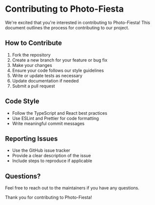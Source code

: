 # Contributing to Photo-Fiesta

We're excited that you're interested in contributing to Photo-Fiesta! This document outlines the process for contributing to our project.

## How to Contribute

1. Fork the repository
2. Create a new branch for your feature or bug fix
3. Make your changes
4. Ensure your code follows our style guidelines
5. Write or update tests as necessary
6. Update documentation if needed
7. Submit a pull request

## Code Style

- Follow the TypeScript and React best practices
- Use ESLint and Prettier for code formatting
- Write meaningful commit messages

## Reporting Issues

- Use the GitHub issue tracker
- Provide a clear description of the issue
- Include steps to reproduce if applicable

## Questions?

Feel free to reach out to the maintainers if you have any questions.

Thank you for contributing to Photo-Fiesta!